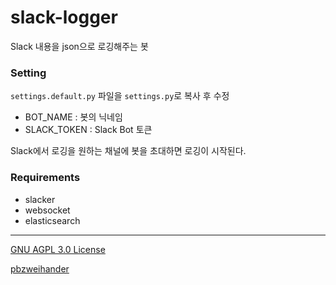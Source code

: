 # slack-logger

Slack 내용을 json으로 로깅해주는 봇

### Setting

`settings.default.py` 파일을 `settings.py`로 복사 후 수정

- BOT_NAME : 봇의 닉네임
- SLACK_TOKEN : Slack Bot 토큰

Slack에서 로깅을 원하는 채널에 봇을 초대하면 로깅이 시작된다.

### Requirements

- slacker
- websocket
- elasticsearch

--------

[GNU AGPL 3.0 License](LICENSE.md)

[pbzweihander](https://github.com/pbzweihander)
